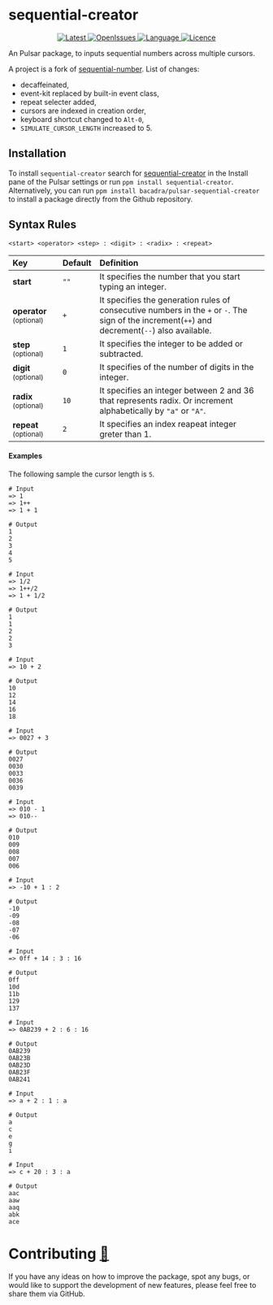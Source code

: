 # sequential-creator

<p align="center">
  <a href="https://github.com/bacadra/pulsar-sequential-creator/tags">
  <img src="https://img.shields.io/github/v/tag/bacadra/pulsar-sequential-creator?style=for-the-badge&label=Latest&color=blue" alt="Latest">
  </a>
  <a href="https://github.com/bacadra/pulsar-sequential-creator/issues">
  <img src="https://img.shields.io/github/issues-raw/bacadra/pulsar-sequential-creator?style=for-the-badge&color=blue" alt="OpenIssues">
  </a>
  <a href="https://github.com/bacadra/pulsar-sequential-creator/blob/master/package.json">
  <img src="https://img.shields.io/github/languages/top/bacadra/pulsar-sequential-creator?style=for-the-badge&color=blue" alt="Language">
  </a>
  <a href="https://github.com/bacadra/pulsar-sequential-creator/blob/master/LICENSE">
  <img src="https://img.shields.io/github/license/bacadra/pulsar-sequential-creator?style=for-the-badge&color=blue" alt="Licence">
  </a>
</p>

An Pulsar package, to inputs sequential numbers across multiple cursors.

A project is a fork of [sequential-number](https://github.com/bacadra/sequential-number/issues). List of changes:
- decaffeinated,
- event-kit replaced by built-in event class,
- repeat selecter added,
- cursors are indexed in creation order,
- keyboard shortcut changed to `Alt-0`,
- `SIMULATE_CURSOR_LENGTH` increased to 5.

## Installation

To install `sequential-creator` search for [sequential-creator](https://web.pulsar-edit.dev/packages/sequential-creator) in the Install pane of the Pulsar settings or run `ppm install sequential-creator`. Alternatively, you can run `ppm install bacadra/pulsar-sequential-creator` to install a package directly from the Github repository.

## Syntax Rules

```
<start> <operator> <step> : <digit> : <radix> : <repeat>
```

| Key | Default | Definition |
| :- | :- | :- |
| **start** | `""` | It specifies the number that you start typing an integer. |
| **operator** <small>(optional)</small> | `+` | It specifies the generation rules of consecutive numbers in the `+` or `-`. The sign of the increment(`++`) and decrement(`--`) also available. |
| **step** <small>(optional)</small> | `1` | It specifies the integer to be added or subtracted. |
| **digit** <small>(optional)</small> | `0` | It specifies of the number of digits in the integer. |
| **radix** <small>(optional)</small>   | `10` | It specifies an integer between 2 and 36 that represents radix. Or increment alphabetically by `"a"` or `"A"`. |
| **repeat** <small>(optional)</small> | `2` | It specifies an index reapeat integer greter than 1. |

#### Examples

The following sample the cursor length is `5`.

```
# Input
=> 1
=> 1++
=> 1 + 1

# Output
1
2
3
4
5
```

```
# Input
=> 1/2
=> 1++/2
=> 1 + 1/2

# Output
1
1
2
2
3
```

```
# Input
=> 10 + 2

# Output
10
12
14
16
18
```

```
# Input
=> 0027 + 3

# Output
0027
0030
0033
0036
0039
```

```
# Input
=> 010 - 1
=> 010--

# Output
010
009
008
007
006
```

```
# Input
=> -10 + 1 : 2

# Output
-10
-09
-08
-07
-06
```

```
# Input
=> 0ff + 14 : 3 : 16

# Output
0ff
10d
11b
129
137
```

```
# Input
=> 0AB239 + 2 : 6 : 16

# Output
0AB239
0AB23B
0AB23D
0AB23F
0AB241
```

```
# Input
=> a + 2 : 1 : a

# Output
a
c
e
g
i
```

```
# Input
=> c + 20 : 3 : a

# Output
aac
aaw
aaq
abk
ace
```

# Contributing [🍺](https://www.buymeacoffee.com/asiloisad)

If you have any ideas on how to improve the package, spot any bugs, or would like to support the development of new features, please feel free to share them via GitHub.
